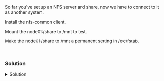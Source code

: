 So far you've set up an NFS server and share, now we have to connect to it as another system.

Install the nfs-common client.

Mount the node01:/share to /mnt to test.

Make the node01:/share to /mnt a permanent setting in /etc/fstab.

<br>

### Solution
<details>
<summary>Solution</summary>
Install the nfs-common client

```plain
apt -y install nfs-common
```{{exec}}

Test the mount point to verify we can connect.

```plain
mount node01:/share /mnt
```{{exec}}

Let's examine the mount point in our system.

```plain
df -h /mnt
```{{exec}}

Let's verify we can write into this directory.

```plain
touch /mnt/test1
ls -l /mnt
```{{exec}}

Remove the mount point so we can mount it via /etc/fstab

```plain
umount -l /mnt
```{{exec}}

Edit /etc/fstab and add the line 
` node01:/share /mnt nfs defaults 0 0 `

```plain
vi /etc/fstab
```{{exec}}

Now we use the /etc/fstab to ensure that the mount point correctly mounts on reboot. This is an old system administrator trick.

```plain
mount -a
```{{exec}}

If this works, the system is set up correctly. Let's check our mount point again.

```plain
df -h /mnt
```{{exec}}

Let's do one last write check to ensure everything is working correctly

```plain
touch /mnt/finalcheck
ls -l /mnt/finalcheck
```{{exec}}

If that's all worked, then the system is correctly set up.

</details>